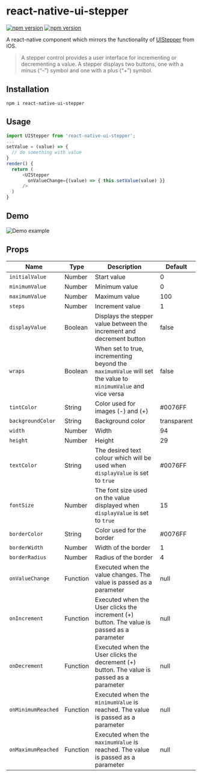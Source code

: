 # react-native-ui-stepper

[![npm version](https://img.shields.io/npm/v/react-native-ui-stepper.svg)](https://www.npmjs.com/package/react-native-ui-stepper)
[![npm version](https://img.shields.io/npm/dt/react-native-ui-stepper.svg)](https://img.shields.io/npm/dt/react-native-ui-stepper.svg)

A react-native component which mirrors the functionality of [UIStepper](https://developer.apple.com/reference/uikit/uistepper) from iOS.

> A stepper control provides a user interface for incrementing or decrementing a value. A stepper displays two buttons, one with a minus (“–”) symbol and one with a plus (“+”) symbol.

## Installation
`npm i react-native-ui-stepper`

## Usage
```javascript
import UIStepper from 'react-native-ui-stepper';
...
setValue = (value) => {
  // do something with value
}
render() {
  return (
      <UIStepper
        onValueChange={(value) => { this.setValue(value) }}
      />
  )
}
```

## Demo
![Demo example](http://g.recordit.co/ipvGlYfRpa.gif "Demo example")



## Props

| Name               | Type     | Description                                                                                                  | Default     |
|--------------------|----------|--------------------------------------------------------------------------------------------------------------|-------------|
| `initialValue`     | Number   | Start value                                                                                                  | 0           |
| `minimumValue`     | Number   | Minimum value                                                                                                | 0           |
| `maximumValue`     | Number   | Maximum value                                                                                                | 100         |
| `steps`            | Number   | Increment value                                                                                              | 1           |
| `displayValue`     | Boolean  | Displays the stepper value between the increment and decrement button                                        | false       |
| `wraps`            | Boolean  | When set to true, incrementing beyond the `maximumValue` will set the value to `minimumValue` and vice versa | false       |
| `tintColor`        | String   | Color used for images (-) and (+)                                                                            | #0076FF     |
| `backgroundColor`  | String   | Background color                                                                                             | transparent |
| `width`            | Number   | Width                                                                                                        | 94          |
| `height`           | Number   | Height                                                                                                       | 29          |
| `textColor`        | String   | The desired text colour which will be used when `displayValue` is set to `true`                              | #0076FF     |
| `fontSize`         | Number   | The font size used on the value displayed when `displayValue` is set to `true`                               | 15          |
| `borderColor`      | String   | Color used for the border                                                                                    | #0076FF     |
| `borderWidth`      | Number   | Width of the border                                                                                          | 1           |
| `borderRadius`     | Number   | Radius of the border                                                                                         | 4           |
| `onValueChange`    | Function | Executed when the value changes. The value is passed as a parameter                                          | null        |
| `onIncrement`      | Function | Executed when the User clicks the increment (+) button. The value is passed as a parameter                   | null        |
| `onDecrement`      | Function | Executed when the User clicks the decrement (+) button. The value is passed as a parameter                   | null        |
| `onMinimumReached` | Function | Executed when the `minimumValue` is reached. The value is passed as a parameter                              | null        |
| `onMaximumReached` | Function | Executed when the `maximumValue` is reached. The value is passed as a parameter                              | null        |
